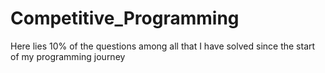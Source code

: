 # Competitive_Programming
Here lies 10% of the questions among all that I have solved since the start of my programming journey
